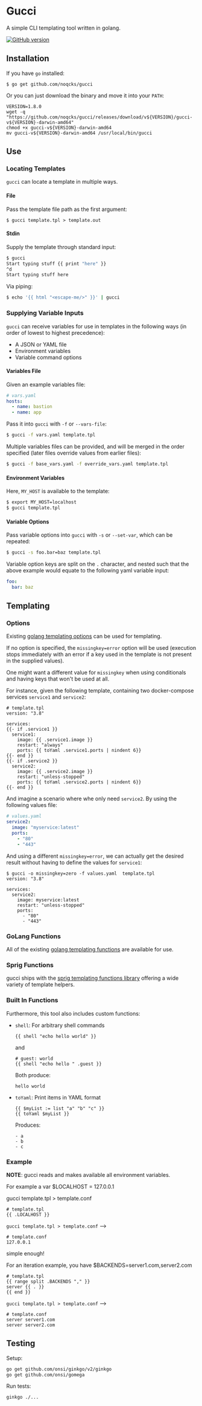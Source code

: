 # Gucci

A simple CLI templating tool written in golang.

[![GitHub version](https://badge.fury.io/gh/noqcks%2Fgucci.svg)](https://badge.fury.io/gh/noqcks%2Fgucci)

## Installation

If you have `go` installed:

```
$ go get github.com/noqcks/gucci
```

Or you can just download the binary and move it into your `PATH`:

```
VERSION=1.8.0
wget -q "https://github.com/noqcks/gucci/releases/download/v${VERSION}/gucci-v${VERSION}-darwin-amd64"
chmod +x gucci-v${VERSION}-darwin-amd64
mv gucci-v${VERSION}-darwin-amd64 /usr/local/bin/gucci
```

## Use

### Locating Templates

`gucci` can locate a template in multiple ways.

#### File

Pass the template file path as the first argument:

```
$ gucci template.tpl > template.out
```

#### Stdin

Supply the template through standard input:

```bash
$ gucci
Start typing stuff {{ print "here" }}
^d
Start typing stuff here
```

Via piping:

```bash
$ echo '{{ html "<escape-me/>" }}' | gucci
```

### Supplying Variable Inputs

`gucci` can receive variables for use in templates in the following ways (in order of lowest to highest precedence):

- A JSON or YAML file
- Environment variables
- Variable command options

#### Variables File

Given an example variables file:

```yaml
# vars.yaml
hosts:
  - name: bastion
  - name: app
```

Pass it into `gucci` with `-f` or `--vars-file`:

```bash
$ gucci -f vars.yaml template.tpl
```

Multiple variables files can be provided, and will be merged in the order specified (later files override values from earlier files):

```bash
$ gucci -f base_vars.yaml -f override_vars.yaml template.tpl
```

#### Environment Variables

Here, `MY_HOST` is available to the template:

```bash
$ export MY_HOST=localhost
$ gucci template.tpl
```

#### Variable Options

Pass variable options into `gucci` with `-s` or `--set-var`, which can be repeated:

```bash
$ gucci -s foo.bar=baz template.tpl
```

Variable option keys are split on the `.` character, and nested such that
the above example would equate to the following yaml variable input:

```yaml
foo:
  bar: baz
```

## Templating

### Options

Existing [golang templating options](https://golang.org/pkg/text/template/#Template.Option) can be used for templating.

If no option is specified, the `missingkey=error` option will be used (execution stops immediately with an error if a
key used in the template is not present in the supplied values).

One might want a different value for `missingkey` when using conditionals and having keys that won't be
used at all.

For instance, given the following template, containing two docker-compose services `service1` and `service2`:

```tpl
# template.tpl
version: "3.8"

services:
{{- if .service1 }}
  service1:
    image: {{ .service1.image }}
    restart: "always"
    ports: {{ toYaml .service1.ports | nindent 6}}
{{- end }}
{{- if .service2 }}
  service2:
    image: {{ .service2.image }}
    restart: "unless-stopped"
    ports: {{ toYaml .service2.ports | nindent 6}}
{{- end }}
```

And imagine a scenario where whe only need `service2`. By using the following values file:

```yaml
# values.yaml
service2:
  image: "myservice:latest"
  ports:
    - "80"
    - "443"
```

And using a different `missingkey=error`, we can actually get the desired result without having to define the values
for `service1`:

```shell
$ gucci -o missingkey=zero -f values.yaml  template.tpl
version: "3.8"

services:
  service2:
    image: myservice:latest
    restart: "unless-stopped"
    ports:
      - "80"
      - "443"
```

### GoLang Functions

All of the existing [golang templating functions](https://golang.org/pkg/text/template/#hdr-Functions) are available for use.

### Sprig Functions

gucci ships with the [sprig templating functions library](http://masterminds.github.io/sprig/) offering a wide variety of template helpers.

### Built In Functions

Furthermore, this tool also includes custom functions:

- `shell`: For arbitrary shell commands

  ```
  {{ shell "echo hello world" }}
  ```

  and

  ```
  # guest: world
  {{ shell "echo hello " .guest }}
  ```

  Both produce:

  ```
  hello world
  ```

- `toYaml`: Print items in YAML format

  ```
  {{ $myList := list "a" "b" "c" }}
  {{ toYaml $myList }}
  ```

  Produces:

  ```
  - a
  - b
  - c
  ```

### Example

**NOTE**: gucci reads and makes available all environment variables.

For example a var $LOCALHOST = 127.0.0.1

gucci template.tpl > template.conf

```
# template.tpl
{{ .LOCALHOST }}
```

`gucci template.tpl > template.conf` -->

```
# template.conf
127.0.0.1
```

simple enough!

For an iteration example, you have $BACKENDS=server1.com,server2.com

```
# template.tpl
{{ range split .BACKENDS "," }}
server {{ . }}
{{ end }}
```

`gucci template.tpl > template.conf` -->

```
# template.conf
server server1.com
server server2.com
```

## Testing

Setup:

```bash
go get github.com/onsi/ginkgo/v2/ginkgo
go get github.com/onsi/gomega
```

Run tests:

```bash
ginkgo ./...
```
